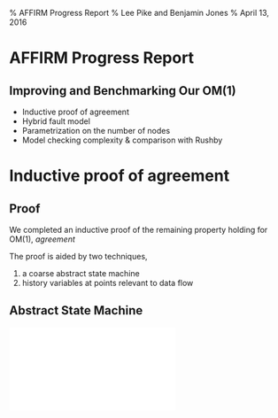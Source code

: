 % AFFIRM Progress Report
% Lee Pike and Benjamin Jones
% April 13, 2016

# AFFIRM Progress Report

## Improving and Benchmarking Our OM(1)

 * Inductive proof of agreement
 * Hybrid fault model
 * Parametrization on the number of nodes
 * Model checking complexity & comparison with Rushby

# Inductive proof of agreement

## Proof

We completed an inductive proof of the remaining property holding for OM(1),
*agreement*

The proof is aided by two techniques,

 1. a coarse abstract state machine
 2. history variables at points relevant to data flow


## Abstract State Machine

![](state-machine.pdf)


